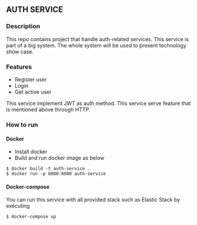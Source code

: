 ## AUTH SERVICE

### Description
This repo contains project that handle auth-related services. 
This service is part of a big system. 
The whole system will be used to present technology show case.

### Features
- Register user
- Login
- Get active user

This service implement JWT as auth method.
This service serve feature that is mentioned above through HTTP.

### How to run
#### Docker
- Install docker
- Build and run docker image as below
```shell script
$ docker build -t auth-service .
$ docker run -p 8080:8080 auth-service
```
#### Docker-compose
You can run this service with all provided stack such as Elastic Stack by executing
```shell script
$ docker-compose up
```
